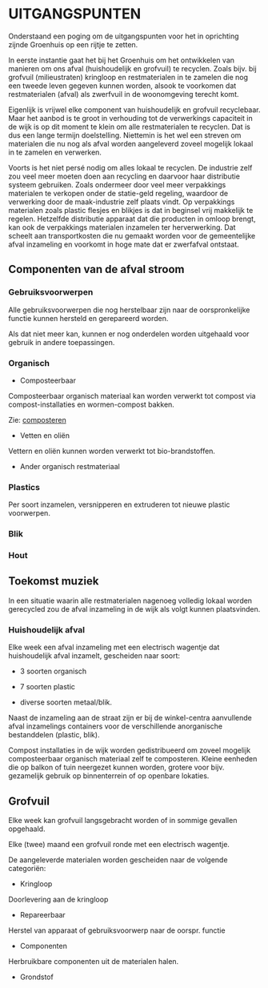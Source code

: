 # UITGANGSPUNTEN

Onderstaand een poging om de uitgangspunten voor het in oprichting zijnde Groenhuis op een rijtje te zetten.

In eerste instantie gaat het bij het Groenhuis om het ontwikkelen van manieren om ons afval (huishoudelijk en grofvuil) te recyclen. Zoals bijv. bij grofvuil (milieustraten) kringloop en restmaterialen in te zamelen die nog een tweede leven gegeven kunnen worden, alsook te voorkomen dat restmaterialen (afval) als zwerfvuil in de woonomgeving terecht komt.

Eigenlijk is vrijwel elke component van huishoudelijk en grofvuil recyclebaar. Maar het aanbod is te groot in verhouding tot de verwerkings capaciteit in de wijk is op dit moment te klein om alle restmaterialen te recyclen. Dat is dus een lange termijn doelstelling. Niettemin is het wel een streven om materialen die nu nog als afval worden aangeleverd zoveel mogelijk lokaal in te zamelen en verwerken.

Voorts is het niet persé nodig om alles lokaal te recyclen. De industrie zelf zou veel meer moeten doen aan recycling en daarvoor haar distributie systeem gebruiken. Zoals ondermeer door veel meer verpakkings materialen te verkopen onder de statie-geld regeling, waardoor de verwerking door de maak-industrie zelf plaats vindt. Op verpakkings materialen zoals plastic flesjes en blikjes is dat in beginsel vrij makkelijk te regelen. Hetzelfde distributie apparaat dat die producten in omloop brengt, kan ook de verpakkings materialen inzamelen ter herverwerking. Dat scheelt aan transportkosten die nu gemaakt worden voor de gemeentelijke afval inzameling en voorkomt in hoge mate dat er zwerfafval ontstaat.

## Componenten van de afval stroom

### Gebruiksvoorwerpen

Alle gebruiksvoorwerpen die nog herstelbaar zijn naar de oorspronkelijke functie kunnen hersteld en gerepareerd worden. 

Als dat niet meer kan, kunnen er nog onderdelen worden uitgehaald voor gebruik in andere toepassingen. 

### Organisch

* Composteerbaar

Composteerbaar organisch materiaal kan worden verwerkt tot compost via compost-installaties en wormen-compost bakken. 

Zie: [composteren](../composteren/README.md)

* Vetten en oliën

Vettern en oliën kunnen worden verwerkt tot bio-brandstoffen.

* Ander organisch restmateriaal

### Plastics

Per soort inzamelen, versnipperen en extruderen tot nieuwe plastic voorwerpen. 

### Blik

### Hout

## Toekomst muziek

In een situatie waarin alle restmaterialen nagenoeg volledig lokaal worden gerecycled zou de afval inzameling in de wijk als volgt kunnen plaatsvinden.

### Huishoudelijk afval

Elke week een afval inzameling met een electrisch wagentje dat huishoudelijk afval inzamelt, gescheiden naar soort: 
* 3 soorten organisch

* 7 soorten plastic

* diverse soorten metaal/blik. 

Naast de inzameling aan de straat zijn er bij de winkel-centra aanvullende afval inzamelings containers voor de verschillende anorganische bestanddelen (plastic, blik).

Compost installaties in de wijk worden gedistribueerd om zoveel mogelijk composteerbaar organisch materiaal zelf te composteren. Kleine eenheden die op balkon of tuin neergezet kunnen worden, grotere voor bijv. gezamelijk gebruik op binnenterrein of op openbare lokaties.

## Grofvuil

Elke week kan grofvuil langsgebracht worden of in sommige gevallen opgehaald.

Elke (twee) maand een grofvuil ronde met een electrisch wagentje.

De aangeleverde materialen worden gescheiden naar de volgende categoriën:

* Kringloop

Doorlevering aan de kringloop

* Repareerbaar

Herstel van apparaat of gebruiksvoorwerp naar de oorspr. functie

* Componenten

Herbruikbare componenten uit de materialen halen.

* Grondstof




